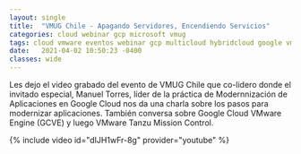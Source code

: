 ```yaml
---
layout: single
title:  "VMUG Chile - Apagando Servidores, Encendiendo Servicios"
categories: cloud webinar gcp microsoft vmug
tags: cloud vmware eventos webinar gcp multicloud hybridcloud google vmug
date:   2021-04-02 10:50:23 -0400
classes: wide
---
```

Les dejo el video grabado del evento de VMUG Chile que co-lidero donde el invitado especial, Manuel Torres, líder de la práctica de Modernnización de Aplicaciones en Google Cloud nos da una charla sobre los pasos para modernizar aplicaciones. También conversa sobre Google Cloud VMware Engine (GCVE) y luego VMware Tanzu Mission Control.

{% include video id="dIJH1wFr-8g" provider="youtube" %}